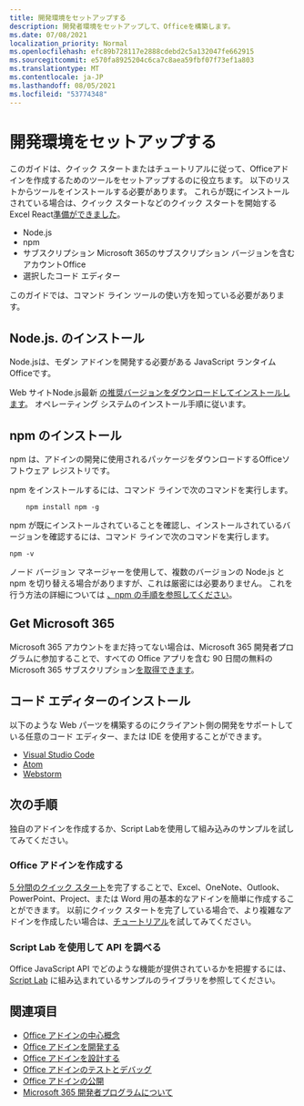```yaml
---
title: 開発環境をセットアップする
description: 開発者環境をセットアップして、Officeを構築します。
ms.date: 07/08/2021
localization_priority: Normal
ms.openlocfilehash: efc89b728117e2888cdebd2c5a132047fe662915
ms.sourcegitcommit: e570fa8925204c6ca7c8aea59fbf07f73ef1a803
ms.translationtype: MT
ms.contentlocale: ja-JP
ms.lasthandoff: 08/05/2021
ms.locfileid: "53774348"
---
```

# <a name="set-up-your-development-environment"></a>開発環境をセットアップする

このガイドは、クイック スタートまたはチュートリアルに従って、Officeアドインを作成するためのツールをセットアップするのに役立ちます。 以下のリストからツールをインストールする必要があります。 これらが既にインストールされている場合は、クイック スタートなどのクイック スタートを開始するExcel React[準備ができました](../quickstarts/excel-quickstart-react.md)。

- Node.js
- npm
- サブスクリプション Microsoft 365のサブスクリプション バージョンを含むアカウントOffice
- 選択したコード エディター

このガイドでは、コマンド ライン ツールの使い方を知っている必要があります。

## <a name="install-nodejs"></a>Node.js. のインストール

Node.jsは、モダン アドインを開発する必要がある JavaScript ランタイムOfficeです。

Web サイトNode.js最新 [の推奨バージョンをダウンロードしてインストールします](https://nodejs.org)。 オペレーティング システムのインストール手順に従います。

## <a name="install-npm"></a>npm のインストール

npm は、アドインの開発に使用されるパッケージをダウンロードするOfficeソフトウェア レジストリです。

npm をインストールするには、コマンド ラインで次のコマンドを実行します。

```command&nbsp;line
    npm install npm -g
```

npm が既にインストールされていることを確認し、インストールされているバージョンを確認するには、コマンド ラインで次のコマンドを実行します。

```command&nbsp;line
npm -v
```

ノード バージョン マネージャーを使用して、複数のバージョンの Node.js と npm を切り替える場合がありますが、これは厳密には必要ありません。 これを行う方法の詳細については [、npm の手順を参照してください](https://docs.npmjs.com/downloading-and-installing-node-js-and-npm)。

## <a name="get-microsoft-365"></a>Get Microsoft 365

Microsoft 365 アカウントをまだ持ってない場合は、Microsoft 365 開発者プログラムに参加することで、すべての Office アプリを含む 90 日間の無料のMicrosoft 365 サブスクリプション[を取得できます](https://developer.microsoft.com/office/dev-program)。

## <a name="install-a-code-editor"></a>コード エディターのインストール

以下のような Web パーツを構築するのにクライアント側の開発をサポートしている任意のコード エディター、または IDE を使用することができます。

- [Visual Studio Code](https://code.visualstudio.com/)
- [Atom](https://atom.io)
- [Webstorm](https://www.jetbrains.com/webstorm)

## <a name="next-steps"></a>次の手順

独自のアドインを作成するか、Script Labを使用して組み込みのサンプルを試してみてください。

### <a name="create-an-office-add-in"></a>Office アドインを作成する

[5 分間のクイック スタート](../index.yml)を完了することで、Excel、OneNote、Outlook、PowerPoint、Project、または Word 用の基本的なアドインを簡単に作成することができます。 以前にクイック スタートを完了している場合で、より複雑なアドインを作成したい場合は、[チュートリアル](../index.yml)を試してみてください。

### <a name="explore-the-apis-with-script-lab"></a>Script Lab を使用して API を調べる

Office JavaScript API でどのような機能が提供されているかを把握するには、[Script Lab](explore-with-script-lab.md) に組み込まれているサンプルのライブラリを参照してください。

## <a name="see-also"></a>関連項目

- [Office アドインの中心概念](../overview/core-concepts-office-add-ins.md)
- [Office アドインを開発する](../develop/develop-overview.md)
- [Office アドインを設計する](../design/add-in-design.md)
- [Office アドインのテストとデバッグ](../testing/test-debug-office-add-ins.md)
- [Office アドインの公開](../publish/publish.md)
- [Microsoft 365 開発者プログラムについて](https://developer.microsoft.com/microsoft-365/dev-program)